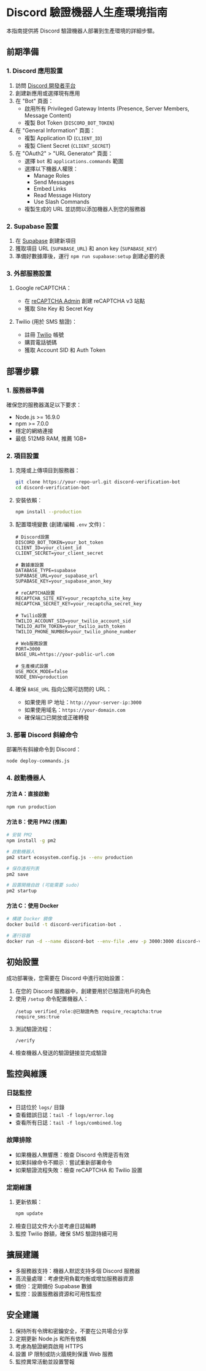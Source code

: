 # Discord 驗證機器人生產環境指南

本指南提供將 Discord 驗證機器人部署到生產環境的詳細步驟。

## 前期準備

### 1. Discord 應用設置

1. 訪問 [Discord 開發者平台](https://discord.com/developers/applications)
2. 創建新應用或選擇現有應用
3. 在 "Bot" 頁面：
   - 啟用所有 Privileged Gateway Intents (Presence, Server Members, Message Content)
   - 複製 Bot Token (`DISCORD_BOT_TOKEN`)
4. 在 "General Information" 頁面：
   - 複製 Application ID (`CLIENT_ID`)
   - 複製 Client Secret (`CLIENT_SECRET`)
5. 在 "OAuth2" > "URL Generator" 頁面：
   - 選擇 `bot` 和 `applications.commands` 範圍
   - 選擇以下機器人權限：
     - Manage Roles
     - Send Messages
     - Embed Links
     - Read Message History
     - Use Slash Commands
   - 複製生成的 URL 並訪問以添加機器人到您的服務器

### 2. Supabase 設置

1. 在 [Supabase](https://supabase.com/) 創建新項目
2. 獲取項目 URL (`SUPABASE_URL`) 和 anon key (`SUPABASE_KEY`)
3. 準備好數據庫後，運行 `npm run supabase:setup` 創建必要的表

### 3. 外部服務設置

1. Google reCAPTCHA：
   - 在 [reCAPTCHA Admin](https://www.google.com/recaptcha/admin) 創建 reCAPTCHA v3 站點
   - 獲取 Site Key 和 Secret Key

2. Twilio (用於 SMS 驗證)：
   - 註冊 [Twilio](https://www.twilio.com/) 帳號
   - 購買電話號碼
   - 獲取 Account SID 和 Auth Token

## 部署步驟

### 1. 服務器準備

確保您的服務器滿足以下要求：
- Node.js >= 16.9.0
- npm >= 7.0.0
- 穩定的網絡連接
- 最低 512MB RAM, 推薦 1GB+

### 2. 項目設置

1. 克隆或上傳項目到服務器：
   ```bash
   git clone https://your-repo-url.git discord-verification-bot
   cd discord-verification-bot
   ```

2. 安裝依賴：
   ```bash
   npm install --production
   ```

3. 配置環境變數 (創建/編輯 `.env` 文件)：
   ```
   # Discord設置
   DISCORD_BOT_TOKEN=your_bot_token
   CLIENT_ID=your_client_id
   CLIENT_SECRET=your_client_secret

   # 數據庫設置
   DATABASE_TYPE=supabase
   SUPABASE_URL=your_supabase_url
   SUPABASE_KEY=your_supabase_anon_key

   # reCAPTCHA設置
   RECAPTCHA_SITE_KEY=your_recaptcha_site_key
   RECAPTCHA_SECRET_KEY=your_recaptcha_secret_key

   # Twilio設置
   TWILIO_ACCOUNT_SID=your_twilio_account_sid
   TWILIO_AUTH_TOKEN=your_twilio_auth_token
   TWILIO_PHONE_NUMBER=your_twilio_phone_number

   # Web服務設置
   PORT=3000
   BASE_URL=https://your-public-url.com
   
   # 生產模式設置
   USE_MOCK_MODE=false
   NODE_ENV=production
   ```

4. 確保 `BASE_URL` 指向公開可訪問的 URL：
   - 如果使用 IP 地址：`http://your-server-ip:3000`
   - 如果使用域名：`https://your-domain.com`
   - 確保端口已開放或正確轉發

### 3. 部署 Discord 斜線命令

部署所有斜線命令到 Discord：
```bash
node deploy-commands.js
```

### 4. 啟動機器人

#### 方法 A：直接啟動
```bash
npm run production
```

#### 方法 B：使用 PM2 (推薦)
```bash
# 安裝 PM2
npm install -g pm2

# 啟動機器人
pm2 start ecosystem.config.js --env production

# 保存進程列表
pm2 save

# 設置開機自啟 (可能需要 sudo)
pm2 startup
```

#### 方法 C：使用 Docker
```bash
# 構建 Docker 鏡像
docker build -t discord-verification-bot .

# 運行容器
docker run -d --name discord-bot --env-file .env -p 3000:3000 discord-verification-bot
```

## 初始設置

成功部署後，您需要在 Discord 中進行初始設置：

1. 在您的 Discord 服務器中，創建要用於已驗證用戶的角色
2. 使用 `/setup` 命令配置機器人：
   ```
   /setup verified_role:@已驗證角色 require_recaptcha:true require_sms:true
   ```
3. 測試驗證流程：
   ```
   /verify
   ```
4. 檢查機器人發送的驗證鏈接並完成驗證

## 監控與維護

### 日誌監控
- 日誌位於 `logs/` 目錄
- 查看錯誤日誌：`tail -f logs/error.log`
- 查看所有日誌：`tail -f logs/combined.log`

### 故障排除
- 如果機器人無響應：檢查 Discord 令牌是否有效
- 如果斜線命令不顯示：嘗試重新部署命令
- 如果驗證流程失敗：檢查 reCAPTCHA 和 Twilio 設置

### 定期維護
1. 更新依賴：
   ```bash
   npm update
   ```
2. 檢查日誌文件大小並考慮日誌輪轉
3. 監控 Twilio 餘額，確保 SMS 驗證持續可用

## 擴展建議

- 多服務器支持：機器人默認支持多個 Discord 服務器
- 高流量處理：考慮使用負載均衡或增加服務器資源
- 備份：定期備份 Supabase 數據
- 監控：設置服務器資源和可用性監控

## 安全建議

1. 保持所有令牌和密鑰安全，不要在公共場合分享
2. 定期更新 Node.js 和所有依賴
3. 考慮為驗證網頁啟用 HTTPS
4. 設置 IP 限制或防火牆規則保護 Web 服務
5. 監控異常活動並設置警報